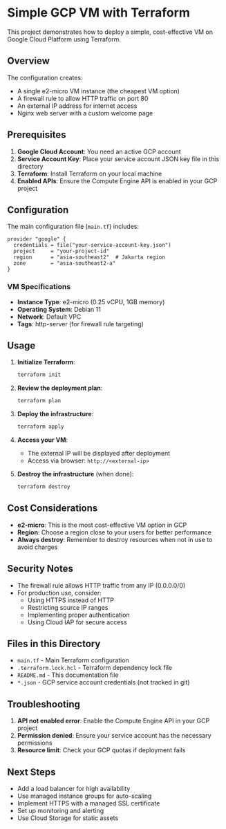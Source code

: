 # Simple GCP VM with Terraform

This project demonstrates how to deploy a simple, cost-effective VM on Google Cloud Platform using Terraform.

## Overview

The configuration creates:
- A single e2-micro VM instance (the cheapest VM option)
- A firewall rule to allow HTTP traffic on port 80
- An external IP address for internet access
- Nginx web server with a custom welcome page

## Prerequisites

1. **Google Cloud Account**: You need an active GCP account
2. **Service Account Key**: Place your service account JSON key file in this directory
3. **Terraform**: Install Terraform on your local machine
4. **Enabled APIs**: Ensure the Compute Engine API is enabled in your GCP project

## Configuration

The main configuration file (`main.tf`) includes:

```hcl
provider "google" {
  credentials = file("your-service-account-key.json")
  project     = "your-project-id"
  region      = "asia-southeast2"  # Jakarta region
  zone        = "asia-southeast2-a"
}
```

### VM Specifications
- **Instance Type**: e2-micro (0.25 vCPU, 1GB memory)
- **Operating System**: Debian 11
- **Network**: Default VPC
- **Tags**: http-server (for firewall rule targeting)

## Usage

1. **Initialize Terraform**:
   ```bash
   terraform init
   ```

2. **Review the deployment plan**:
   ```bash
   terraform plan
   ```

3. **Deploy the infrastructure**:
   ```bash
   terraform apply
   ```

4. **Access your VM**:
   - The external IP will be displayed after deployment
   - Access via browser: `http://<external-ip>`

5. **Destroy the infrastructure** (when done):
   ```bash
   terraform destroy
   ```

## Cost Considerations

- **e2-micro**: This is the most cost-effective VM option in GCP
- **Region**: Choose a region close to your users for better performance
- **Always destroy**: Remember to destroy resources when not in use to avoid charges

## Security Notes

- The firewall rule allows HTTP traffic from any IP (0.0.0.0/0)
- For production use, consider:
  - Using HTTPS instead of HTTP
  - Restricting source IP ranges
  - Implementing proper authentication
  - Using Cloud IAP for secure access

## Files in this Directory

- `main.tf` - Main Terraform configuration
- `.terraform.lock.hcl` - Terraform dependency lock file
- `README.md` - This documentation file
- `*.json` - GCP service account credentials (not tracked in git)

## Troubleshooting

1. **API not enabled error**: Enable the Compute Engine API in your GCP project
2. **Permission denied**: Ensure your service account has the necessary permissions
3. **Resource limit**: Check your GCP quotas if deployment fails

## Next Steps

- Add a load balancer for high availability
- Use managed instance groups for auto-scaling
- Implement HTTPS with a managed SSL certificate
- Set up monitoring and alerting
- Use Cloud Storage for static assets